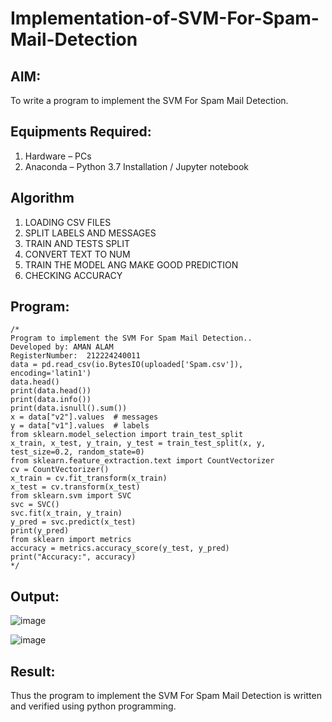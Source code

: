 # Implementation-of-SVM-For-Spam-Mail-Detection

## AIM:
To write a program to implement the SVM For Spam Mail Detection.

## Equipments Required:
1. Hardware – PCs
2. Anaconda – Python 3.7 Installation / Jupyter notebook

## Algorithm
1. LOADING CSV FILES
2. SPLIT LABELS AND MESSAGES
3. TRAIN AND TESTS SPLIT
4. CONVERT TEXT TO NUM
5. TRAIN THE MODEL ANG MAKE GOOD PREDICTION
6. CHECKING ACCURACY
## Program:
```
/*
Program to implement the SVM For Spam Mail Detection..
Developed by: AMAN ALAM
RegisterNumber:  212224240011
data = pd.read_csv(io.BytesIO(uploaded['Spam.csv']), encoding='latin1')
data.head()
print(data.head())
print(data.info())
print(data.isnull().sum())
x = data["v2"].values  # messages
y = data["v1"].values  # labels
from sklearn.model_selection import train_test_split
x_train, x_test, y_train, y_test = train_test_split(x, y, test_size=0.2, random_state=0)
from sklearn.feature_extraction.text import CountVectorizer
cv = CountVectorizer()
x_train = cv.fit_transform(x_train)
x_test = cv.transform(x_test)
from sklearn.svm import SVC
svc = SVC()
svc.fit(x_train, y_train)
y_pred = svc.predict(x_test)
print(y_pred)
from sklearn import metrics
accuracy = metrics.accuracy_score(y_test, y_pred)
print("Accuracy:", accuracy)
*/
```

## Output:
![image](https://github.com/user-attachments/assets/123aac07-2db0-447a-a909-b88e664375a4)

![image](https://github.com/user-attachments/assets/a3fc7202-c14b-41bb-95a4-4dea825a542a)


## Result:
Thus the program to implement the SVM For Spam Mail Detection is written and verified using python programming.
